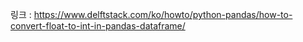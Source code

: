 링크 : https://www.delftstack.com/ko/howto/python-pandas/how-to-convert-float-to-int-in-pandas-dataframe/